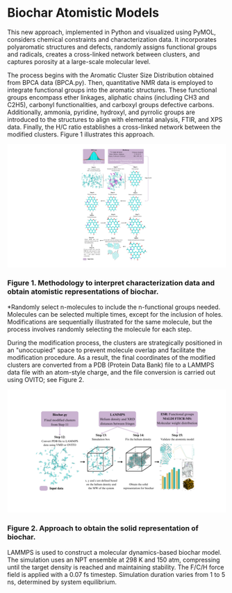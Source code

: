 # Biochar Atomistic Models
This new approach, implemented in Python and visualized using PyMOL, considers chemical constraints and characterization data. It incorporates polyaromatic structures and defects, randomly assigns functional groups and radicals, creates a cross-linked network between clusters, and captures porosity at a large-scale molecular level. 

The process begins with the Aromatic Cluster Size Distribution obtained from BPCA data (BPCA.py). Then, quantitative NMR data is employed to integrate functional groups into the aromatic structures. These functional groups encompass ether linkages, aliphatic chains (including CH3 and C2H5), carbonyl functionalities, and carboxyl groups defective carbons. Additionally, ammonia, pyridine, hydroxyl, and pyrrolic groups are introduced to the structures to align with elemental analysis, FTIR, and XPS data. Finally, the H/C ratio establishes a cross-linked network between the modified clusters. Figure 1 illustrates this approach.

![plot](./Figures/1.png)
### Figure 1. Methodology to interpret characterization data and obtain atomistic representations of biochar. 
*Randomly select n-molecules to include the n-functional groups needed. Molecules can be selected multiple times, except for the inclusion of holes. 
Modifications are sequentially illustrated for the same molecule, but the process involves randomly selecting the molecule for each step. 

During the modification process, the clusters are strategically positioned in an "unoccupied" space to prevent molecule overlap and facilitate the modification procedure. As a result, the final coordinates of the modified clusters are converted from a PDB (Protein Data Bank) file to a LAMMPS data file with an atom-style charge, and the file conversion is carried out using OVITO; see Figure 2. 

![plot](./Figures/2.png)
### Figure 2. Approach to obtain the solid representation of biochar. 

LAMMPS is used to construct a molecular dynamics-based biochar model. The simulation uses an NPT ensemble at 298 K and 150 atm, compressing until the target density is reached and maintaining stability. The F/C/H force field is applied with a 0.07 fs timestep. Simulation duration varies from 1 to 5 ns, determined by system equilibrium.
